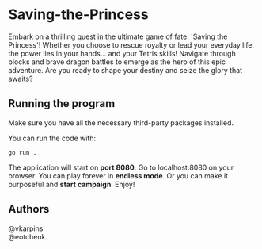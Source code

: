 # Saving-the-Princess

Embark on a thrilling quest in the ultimate game of fate: 'Saving the Princess'! Whether you choose to rescue royalty or lead your everyday life, the power lies in your hands... and your Tetris skills! Navigate through blocks and brave dragon battles to emerge as the hero of this epic adventure. Are you ready to shape your destiny and seize the glory that awaits?

## Running the program

Make sure you have all the necessary third-party packages installed.

You can run the code with:
```
go run .
```
The application will start on **port 8080**. Go to localhost:8080 on your browser.
You can play forever in **endless mode**.
Or you can make it purposeful and **start campaign**.
Enjoy!

## Authors
@vkarpins \
@eotchenk